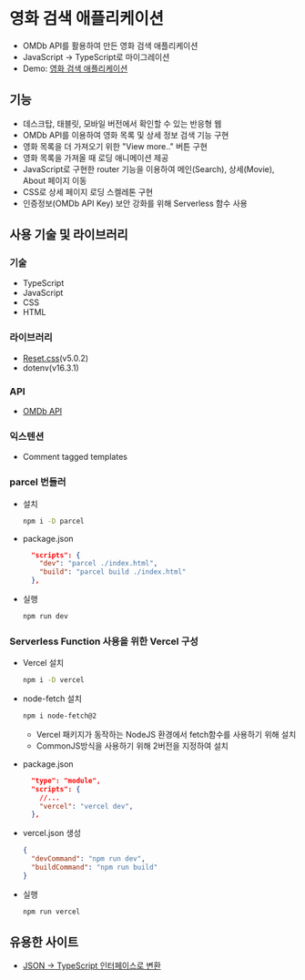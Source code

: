 # 영화 검색 애플리케이션

- OMDb API를 활용하여 만든 영화 검색 애플리케이션
- JavaScript -> TypeScript로 마이그레이션
- Demo: [영화 검색 애플리케이션](https://movie-search-lani.vercel.app)

## 기능

- 데스크탑, 태블릿, 모바일 버전에서 확인할 수 있는 반응형 웹
- OMDb API를 이용하여 영화 목록 및 상세 정보 검색 기능 구현
- 영화 목록을 더 가져오기 위한 "View more.." 버튼 구현
- 영화 목록을 가져올 때 로딩 애니메이션 제공
- JavaScript로 구현한 router 기능을 이용하여 메인(Search), 상세(Movie), About 페이지 이동
- CSS로 상세 페이지 로딩 스켈레톤 구현
- 인증정보(OMDb API Key) 보안 강화를 위해 Serverless 함수 사용

## 사용 기술 및 라이브러리

### 기술

- TypeScript
- JavaScript
- CSS
- HTML

### 라이브러리

- [Reset.css](https://www.jsdelivr.com/package/npm/reset-css)(v5.0.2)
- dotenv(v16.3.1)

### API

- [OMDb API](https://www.omdbapi.com/)

### 익스텐션

- Comment tagged templates

### parcel 번들러

- 설치

  ```bash
  npm i -D parcel
  ```

- package.json

  ```json
    "scripts": {
      "dev": "parcel ./index.html",
      "build": "parcel build ./index.html"
    },
  ```

- 실행

  ```bash
  npm run dev
  ```

### Serverless Function 사용을 위한 Vercel 구성

- Vercel 설치

  ```bash
  npm i -D vercel
  ```

- node-fetch 설치

  ```bash
  npm i node-fetch@2
  ```

  - Vercel 패키지가 동작하는 NodeJS 환경에서 fetch함수를 사용하기 위해 설치
  - CommonJS방식을 사용하기 위해 2버전을 지정하여 설치

- package.json

  ```json
    "type": "module",
    "scripts": {
      //...
      "vercel": "vercel dev",
    },
  ```

- vercel.json 생성

  ```json
  {
    "devCommand": "npm run dev",
    "buildCommand": "npm run build"
  }
  ```

- 실행

  ```bash
  npm run vercel
  ```

## 유용한 사이트

- [JSON → TypeScript 인터페이스로 변환](https://transform.tools/json-to-typescript)
